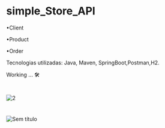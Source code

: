 # simple_Store_API

•Client

•Product

•Order

Tecnologias utilizadas: Java, Maven, SpringBoot,Postman,H2.

Working ... 🛠

#

![2](https://github.com/hanspeterdietiker/simple_Store_API/assets/126719678/328b6fb1-3bb2-4305-8b64-9a0e1c79294f)

#

![Sem título](https://github.com/hanspeterdietiker/simple_Store_API/assets/126719678/4ecdf95e-c2b9-4a38-8d17-6ee9391926b4)

